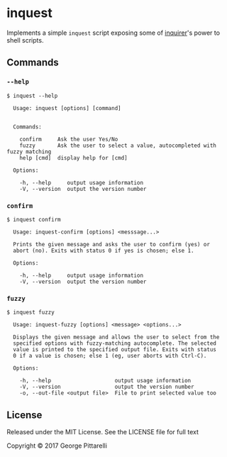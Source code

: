 # inquest

Implements a simple `inquest` script exposing some
of [inquirer](https://github.com/sboudrias/Inquirer.js)'s power to
shell scripts.

## Commands

### `--help`

```
$ inquest --help

  Usage: inquest [options] [command]


  Commands:

    confirm     Ask the user Yes/No
    fuzzy       Ask the user to select a value, autocompleted with fuzzy matching
    help [cmd]  display help for [cmd]

  Options:

    -h, --help     output usage information
    -V, --version  output the version number

```
### `confirm`

```
$ inquest confirm

  Usage: inquest-confirm [options] <messsage...>

  Prints the given message and asks the user to confirm (yes) or
  abort (no). Exits with status 0 if yes is chosen; else 1.

  Options:

    -h, --help     output usage information
    -V, --version  output the version number

```
### `fuzzy`

```
$ inquest fuzzy

  Usage: inquest-fuzzy [options] <message> <options...>

  Displays the given message and allows the user to select from the
  specified options with fuzzy-matching autocomplete. The selected
  value is printed to the specified output file. Exits with status
  0 if a value is chosen; else 1 (eg, user aborts with Ctrl-C).

  Options:

    -h, --help                    output usage information
    -V, --version                 output the version number
    -o, --out-file <output file>  File to print selected value too

```

## License

Released under the MIT License. See the LICENSE file for full text

Copyright © 2017 George Pittarelli
